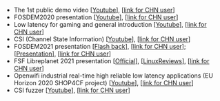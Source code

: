 - The 1st public demo video [[Youtube](https://youtu.be/NpjEaszd5u4)], [[link for CHN user](https://www.zhihu.com/zvideo/1280659393378041856)]
- FOSDEM2020 presentation [[Youtube](https://youtu.be/Mq48cGthk7M)], [[link for CHN user](https://www.zhihu.com/zvideo/1280673506397425664)]
- Low latency for gaming and general introduction [[Youtube](https://youtu.be/Notn9X482LI)], [[link for CHN user](https://www.zhihu.com/zvideo/1273823153371385856)]
- CSI (Channel State Information) [[Youtube](https://youtu.be/DanB1ClVamU)], [[link for CHN user](https://www.zhihu.com/zvideo/1297662571618148352)]
- FOSDEM2021 presentation [[Flash back](https://twitter.com/jxjputaoshu/status/1358462741703491584?s=20)], [[link for CHN user](https://www.zhihu.com/zvideo/1340748826311974912)]; [[Presentation](https://mirror.as35701.net/video.fosdem.org/2021/D.radio/fsr_openwifi_opensource_wifi_chip.webm)], [[link for CHN user](https://www.zhihu.com/zvideo/1345036055104360448)]
- FSF Libreplanet 2021 presentation [[Official](https://media.libreplanet.org/u/libreplanet/m/openwifi-project-the-dawn-of-the-free-libre-wifi-chip/)], [[LinuxReviews](https://linuxreviews.org/Openwifi_project:_The_dawn_of_the_free/libre_WiFi_chip)], [[link for CHN user](https://www.zhihu.com/zvideo/1373649688906883072)]
- Openwifi industrial real-time high reliable low latency applications (EU Horizon 2020 SHOP4CF project) [[Youtube](https://youtu.be/p7zkkdMvPNc)], [[link for CHN user](https://www.zhihu.com/zvideo/1378413483944538113)]
- CSI fuzzer [[Youtube](https://youtu.be/aOPYwT77Qdw)], [[link for CHN user](https://www.zhihu.com/zvideo/1378409348163506177)]
